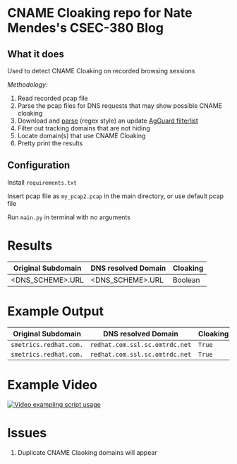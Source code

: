# CNAME Cloaking repo for Nate Mendes's CSEC-380 Blog

## What it does

Used to detect CNAME Cloaking on recorded browsing sessions

*Methodology:*

1) Read recorded pcap file
2) Parse the pcap files for DNS requests that may show possible CNAME cloaking
3) Download and [parse](https://kb.adguard.com/en/general/how-to-create-your-own-ad-filters) (regex style) an
   update [AgGuard filterlist](https://github.com/AdguardTeam/AdguardFilters/blob/master/SpywareFilter/sections/tracking_servers.txt)
4) Filter out tracking domains that are not hiding
5) Locate domain(s) that use CNAME Cloaking
6) Pretty print the results

## Configuration

Install `requirements.txt`

Insert pcap file as `my_pcap2.pcap` in the main directory, or use default pcap file

Run `main.py` in terminal with no arguments

# Results

| Original Subdomain | DNS resolved Domain   | Cloaking
| --- | --- | --- |
| <DNS_SCHEME>.URL | <DNS_SCHEME>.URL   | Boolean | 

# Example Output

| Original Subdomain | DNS resolved Domain   | Cloaking
| --- | --- | --- |
| `smetrics.redhat.com.` | `redhat.com.ssl.sc.omtrdc.net`   | `True` | 
| `smetrics.redhat.com.` | `redhat.com.ssl.sc.omtrdc.net`   | `True` | 

# Example Video

[![Video exampling script usage](https://www.lifewire.com/thmb/xu0jkFPan7bOG0VKxkgU8xr8Xu4=/2644x1133/filters:no_upscale():max_bytes(150000):strip_icc()/GettyImages-585297068-52005387a57248a19e3ee29bc1af44b4.jpg)](https://www.youtube.com/watch?v=lym2KEEcZ4I "Watch how to use this simple script on any website")

# Issues

1) Duplicate CNAME Claoking domains will appear
